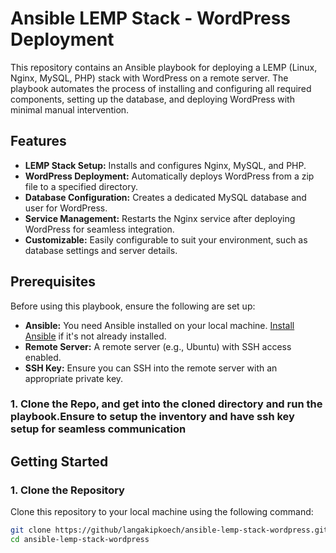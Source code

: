 # Ansible LEMP Stack - WordPress Deployment

This repository contains an Ansible playbook for deploying a LEMP (Linux, Nginx, MySQL, PHP) stack with WordPress on a remote server. The playbook automates the process of installing and configuring all required components, setting up the database, and deploying WordPress with minimal manual intervention.

## Features

- **LEMP Stack Setup:** Installs and configures Nginx, MySQL, and PHP.
- **WordPress Deployment:** Automatically deploys WordPress from a zip file to a specified directory.
- **Database Configuration:** Creates a dedicated MySQL database and user for WordPress.
- **Service Management:** Restarts the Nginx service after deploying WordPress for seamless integration.
- **Customizable:** Easily configurable to suit your environment, such as database settings and server details.

## Prerequisites

Before using this playbook, ensure the following are set up:

- **Ansible:** You need Ansible installed on your local machine. [Install Ansible](https://docs.ansible.com/ansible/latest/installation_guide/installation_distros.html) if it's not already installed.
- **Remote Server:** A remote server (e.g., Ubuntu) with SSH access enabled.
- **SSH Key:** Ensure you can SSH into the remote server with an appropriate private key.

### 1. Clone the Repo, and get into the cloned directory and run the playbook.Ensure to setup the inventory and have ssh key setup for seamless communication

## Getting Started

### 1. Clone the Repository

Clone this repository to your local machine using the following command:

```bash
git clone https://github/langakipkoech/ansible-lemp-stack-wordpress.git
cd ansible-lemp-stack-wordpress








